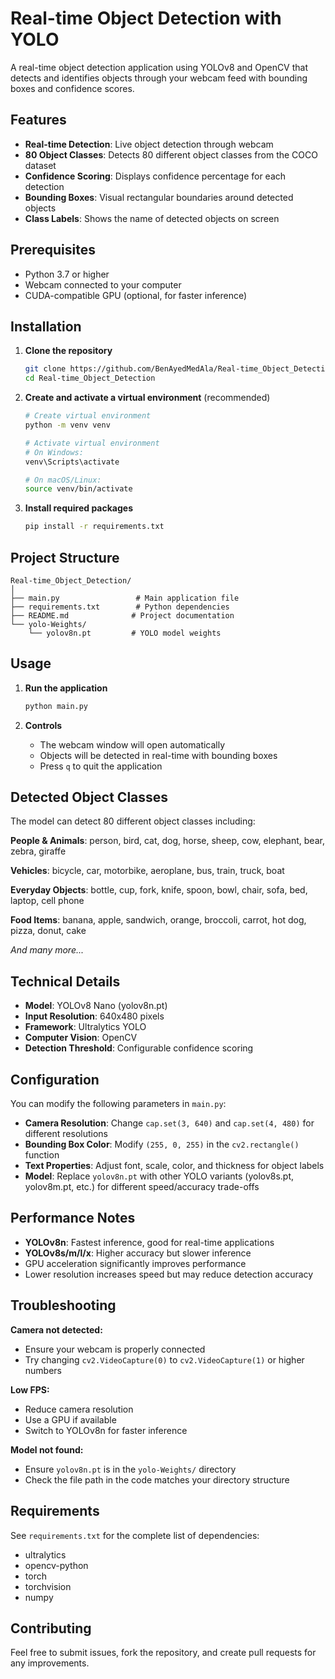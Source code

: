 # Real-time Object Detection with YOLO

A real-time object detection application using YOLOv8 and OpenCV that detects and identifies objects through your webcam feed with bounding boxes and confidence scores.

## Features

- **Real-time Detection**: Live object detection through webcam
- **80 Object Classes**: Detects 80 different object classes from the COCO dataset
- **Confidence Scoring**: Displays confidence percentage for each detection
- **Bounding Boxes**: Visual rectangular boundaries around detected objects
- **Class Labels**: Shows the name of detected objects on screen

## Prerequisites

- Python 3.7 or higher
- Webcam connected to your computer
- CUDA-compatible GPU (optional, for faster inference)

## Installation

1. **Clone the repository**
   ```bash
   git clone https://github.com/BenAyedMedAla/Real-time_Object_Detection.git
   cd Real-time_Object_Detection
   ```

2. **Create and activate a virtual environment** (recommended)
   ```bash
   # Create virtual environment
   python -m venv venv
   
   # Activate virtual environment
   # On Windows:
   venv\Scripts\activate
   
   # On macOS/Linux:
   source venv/bin/activate
   ```

3. **Install required packages**
   ```bash
   pip install -r requirements.txt
   ```


## Project Structure

```
Real-time_Object_Detection/
│
├── main.py                 # Main application file
├── requirements.txt        # Python dependencies
├── README.md              # Project documentation
└── yolo-Weights/
    └── yolov8n.pt         # YOLO model weights
```

## Usage

1. **Run the application**
   ```bash
   python main.py
   ```

2. **Controls**
   - The webcam window will open automatically
   - Objects will be detected in real-time with bounding boxes
   - Press `q` to quit the application

## Detected Object Classes

The model can detect 80 different object classes including:

**People & Animals**: person, bird, cat, dog, horse, sheep, cow, elephant, bear, zebra, giraffe

**Vehicles**: bicycle, car, motorbike, aeroplane, bus, train, truck, boat

**Everyday Objects**: bottle, cup, fork, knife, spoon, bowl, chair, sofa, bed, laptop, cell phone

**Food Items**: banana, apple, sandwich, orange, broccoli, carrot, hot dog, pizza, donut, cake

*And many more...*

## Technical Details

- **Model**: YOLOv8 Nano (yolov8n.pt)
- **Input Resolution**: 640x480 pixels
- **Framework**: Ultralytics YOLO
- **Computer Vision**: OpenCV
- **Detection Threshold**: Configurable confidence scoring

## Configuration

You can modify the following parameters in `main.py`:

- **Camera Resolution**: Change `cap.set(3, 640)` and `cap.set(4, 480)` for different resolutions
- **Bounding Box Color**: Modify `(255, 0, 255)` in the `cv2.rectangle()` function
- **Text Properties**: Adjust font, scale, color, and thickness for object labels
- **Model**: Replace `yolov8n.pt` with other YOLO variants (yolov8s.pt, yolov8m.pt, etc.) for different speed/accuracy trade-offs

## Performance Notes

- **YOLOv8n**: Fastest inference, good for real-time applications
- **YOLOv8s/m/l/x**: Higher accuracy but slower inference
- GPU acceleration significantly improves performance
- Lower resolution increases speed but may reduce detection accuracy

## Troubleshooting

**Camera not detected:**
- Ensure your webcam is properly connected
- Try changing `cv2.VideoCapture(0)` to `cv2.VideoCapture(1)` or higher numbers

**Low FPS:**
- Reduce camera resolution
- Use a GPU if available
- Switch to YOLOv8n for faster inference

**Model not found:**
- Ensure `yolov8n.pt` is in the `yolo-Weights/` directory
- Check the file path in the code matches your directory structure

## Requirements

See `requirements.txt` for the complete list of dependencies:
- ultralytics
- opencv-python
- torch
- torchvision
- numpy

## Contributing

Feel free to submit issues, fork the repository, and create pull requests for any improvements.
